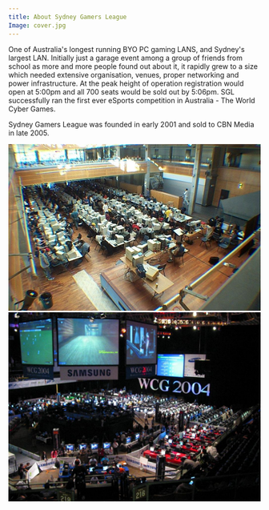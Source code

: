 ```yaml
---
title: About Sydney Gamers League
Image: cover.jpg
---
```


One of Australia's longest running BYO PC gaming LANS, and Sydney's largest LAN. Initially just a garage event among a group of friends from school as more and more people found out about it, it rapidly grew to a size which needed extensive organisation, venues, proper networking and power infrastructure. At the peak height of operation registration would open at 5:00pm and all 700 seats would be sold out by 5:06pm. SGL successfully ran the first ever eSports competition in Australia - The World Cyber Games.

Sydney Gamers League was founded in early 2001 and sold to CBN Media in late 2005.

![](macquarie-university.jpg)
![](world-cyber-games.jpg)
